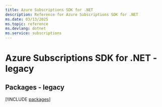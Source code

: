 ```yaml
---
title: Azure Subscriptions SDK for .NET
description: Reference for Azure Subscriptions SDK for .NET
ms.date: 03/13/2025
ms.topic: reference
ms.devlang: dotnet
ms.service: subscriptions
---
```

# Azure Subscriptions SDK for .NET - legacy
## Packages - legacy
[!INCLUDE [packages](subscriptions-index.md)]